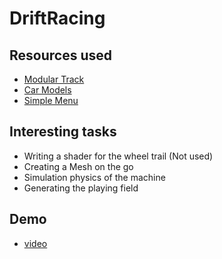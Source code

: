 # DriftRacing
 
## Resources used 

- [Modular Track](https://assetstore.unity.com/packages/3d/environments/modular-track-85356)
- [Car Models](https://assetstore.unity.com/packages/3d/vehicles/land/arcade-free-racing-car-161085)
- [Simple Menu](https://assetstore.unity.com/packages/tools/gui/simple-menu-154642)

## Interesting tasks
- Writing a shader for the wheel trail (Not used)
- Creating a Mesh on the go
- Simulation physics of the machine
- Generating the playing field

## Demo
- [video](https://www.youtube.com/watch?v=F6-di7aN69E)
